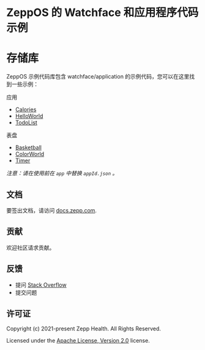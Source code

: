 # ZeppOS 的 Watchface 和应用程序代码示例

# 存储库

ZeppOS 示例代码库包含 watchface/application 的示例代码，您可以在这里找到一些示例：

应用

* [Calories](./application/calories)
* [HelloWorld](./application/hello-world)
* [TodoList](./application/todo-list)

表盘

* [Basketball](./watchface/basketball)
* [ColorWorld](./watchface/color-world)
* [Timer](./watchface/timer)

*注意：请在使用前在 `app` 中替换 `appId.json` 。*

## 文档

要签出文档，请访问 [docs.zepp.com](https://docs.zepp.com/).

## 贡献

欢迎社区请求贡献。

## 反馈

* 提问 [Stack Overflow](https://stackoverflow.com/questions/tagged/ZeppOS)
* 提交问题


## 许可证

Copyright (c) 2021-present Zepp Health. All Rights Reserved.

Licensed under the [Apache License, Version 2.0](LICENSE.txt) license.
